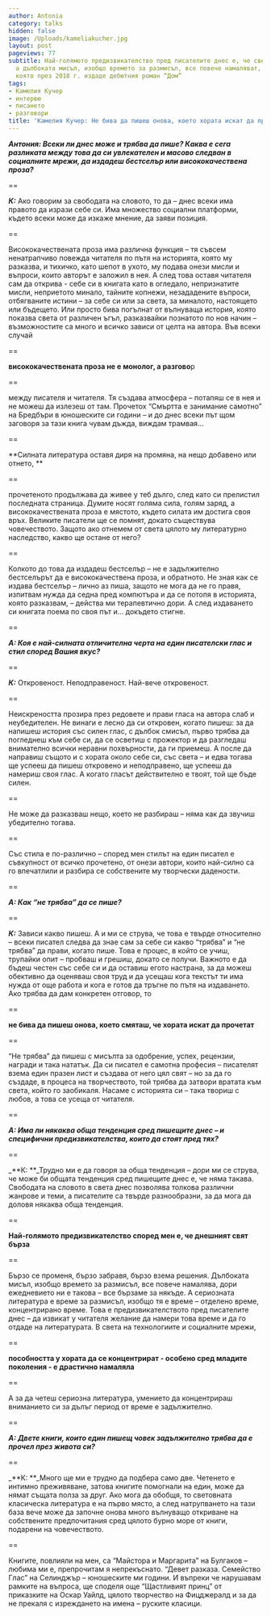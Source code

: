 ```yaml
---
author: Antonia
category: talks
hidden: false
image: /Uploads/kameliakucher.jpg
layout: post
pageviews: 77
subtitle: Най-голямото предизвикателство пред писателите днес е, че светът бърза,
  а дълбоката мисъл, изобщо времето за размисъл, все повече намаляват, смята Кучер,
  която през 2018 г. издаде дебютния роман “Дом”
tags:
- Камелия Кучер
- интервю
- писането
- разговори
title: 'Камелия Кучер: Не бива да пишеш онова, което хората искат да прочетат'
---
```


_**Антония: Всеки ли днес може и трябва да пише?  Каква е сега разликата между това да си увлекателен и масово следван в социалните мрежи, да издадеш бестселър или висококачествена проза?**_

\==

_**К:**_ Ако говорим за свободата на словото, то да – днес всеки има правото да изрази себе си. Има множество социални платформи, където всеки може да изкаже мнение, да заяви позиция. 

\==

Висококачествената проза има различна функция – тя съвсем ненатрапчиво повежда читателя по пътя на историята, която му разказва, и тихичко, като шепот в ухото, му подава онези мисли и въпроси, които авторът е заложил в нея. А след това оставя читателя сам да открива - себе си в книгата като в огледало, непризнатите мисли, неприетото минало, тайните копнежи, незададените въпроси, отбягваните истини – за себе си или за света, за миналото, настоящето или бъдещето. Или просто бива погълнат от вълнуваща история, която показва света от различен ъгъл, разказвайки познатото по нов начин – възможностите са много и всичко зависи от целта на автора. Във всеки случай 

\==

**висококачествената проза не е монолог, а разгово**р

\==

между писателя и читателя. Тя създава атмосфера – потапяш се в нея и не можеш да излезеш от там. Прочетох “Смъртта е занимание самотно” на Бредбъри в юношеските си години – и до днес всеки път щом заговоря за тази книга чувам дъжда, виждам трамвая...

\==

**Силната литература оставя диря на промяна, на нещо добавено или отнето, **

\==

прочетеното продължава да живее у теб дълго, след като си прелистил последната страница. Думите носят голяма сила, голям заряд, а висококачествената проза е мястото, където силата им достига своя връх. Великите писатели ще се помнят, докато съществува човечеството. Защото ако отнемем от света цялото му литературно наследство, какво ще остане от него? 

\==

Колкото до това да издадеш бестселър – не е задължително бестселърът да е висококачествена проза, и обратното. Не зная как се издава бестселър – лично аз пиша, защото не мога да не го правя, изпитвам нужда да седна пред компютъра и да се потопя в историята, която разказвам, – действа ми терапевтично дори. А след издаването си книгата поема по своя път и... докъдето стигне. 

\==

_**А: Коя е най-силната отличителна черта на един писателски глас и стил според Вашия вкус?**_

\==

_**К:**_ Откровеност. Неподправеност. Най-вече откровеност. 

\==

Неискреността прозира през редовете и прави гласа на автора слаб и неубедителен. Не винаги е лесно да си откровен, когато пишеш: за да напишеш история със силен глас, с дълбок смисъл, първо трябва да погледнеш към себе си, да се осветиш с прожектор и да разгледаш внимателно всички неравни похвърности, да ги приемеш. А после да направиш същото и с хората около себе си, със света – и едва тогава ще успееш да пишеш откровено и неподправено, ще успееш да намериш своя глас. А когато гласът действително е твоят, той ще бъде силен. 

\==

Не може да разказваш нещо, което не разбираш – няма как да звучиш убедително тогава. 

\==

Със стила е по-различно – според мен стилът на един писател е съвкупност от всичко прочетено, от онези автори, които най-силно са го впечатлили и разбира се собствените му творчески дадености. 

\==

_**А: Как “не трябва” да се пише?**_

\==

_**К:**_ Зависи какво пишеш. А и ми се струва, че това е твърде относително – всеки писател следва да знае сам за себе си какво “трябва” и “не трябва” да прави, когато пише. Това е процес, в който се учиш, трупайки опит – пробваш и грешиш, докато се получи. Важното е да бъдеш честен със себе си и да оставиш егото настрана, за да можеш обективно да оценяваш своя труд и да усещаш кога текстът ти има нужда от още работа и кога е готов да тръгне по пътя на издаването. Ако трябва да дам конкретен отговор, то 

\==

**не бива да пишеш онова, което смяташ, че хората искат да прочетат**

\==

“Не трябва” да пишеш с мисълта за одобрение, успех, рецензии, награди и така нататък. Да си писател е самотна професия – писателят взема един празен лист и създава от него цял свят – но за да го създаде, в процеса на творчеството, той трябва да затвори вратата към света, който го заобикаля. Насаме с историята си – така твориш с любов, а това се усеща от читателя.

\==

_**А: Има ли някаква обща тенденция сред пишещите днес – и специфични предизвикателства, които да стоят пред тях?**_

\==

_**К: **_Трудно ми е да говоря за обща тенденция – дори ми се струва, че може би общата тенденция сред пишещите днес е, че няма такава. Свободата на словото в света днес позволява толкова различни жанрове и теми, а писателите са твърде разнообразни, за да мога да доловя някаква обща тенденция. 

\==

**Най-голямото предизвикателство според мен е, че днешният свят бърза**

\==

Бързо се променя, бързо забравя, бързо взема решения. Дълбоката мисъл, изобщо времето за размисъл, все повече намалява, дори ежедневието ни е такова – все бързаме за някъде. А сериозната литература е време за размисъл, изобщо тя е време – отделено време, концентрирано време. Това е предизвикателството пред писателите днес – да извикат у читателя желание да намери това време и да го отдаде на литературата. В света на технологиите и социалните мрежи, 

\==

**пособността у хората да се концентрират - особено сред младите поколения - е драстично намаляла**

\==

А за да четеш сериозна литература, умението да концентрираш вниманието си за дълъг период от време е задължително. 

\==

_**А: Двете книги, които един пишещ човек задължително трябва да е прочел през живота си?**_

\==

_**К: **_Много ще ми е трудно да подбера само две. Четенето е интимно преживяване, затова книгите помогнали на един, може да нямат същата полза за друг. Ако мога да обобщя, то световната класическа литература е на първо място, а след натрупването на тази база вече може да започне онова много вълнуващо откриване на собствените предпочитания сред цялото бурно море от книги, подарени на човечеството. 

\==

Книгите, повлияли на мен, са “Майстора и Маргарита” на Булгаков – любима ми е, препрочитам я непрекъснато. “Девет разказа. Семейство Глас” на Селинджър – юношеските ми години. И въпреки че нарушавам рамките на въпроса, ще споделя още “Щастливият принц” от приказките на Оскар Уайлд, цялото творчество на Фицджералд и за да не прекаля с изреждането на имена – руските класици.